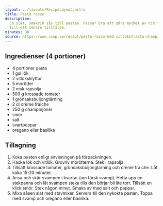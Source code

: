 ```yaml
---
layout: ../layouts/RecipeLayout.astro
title: Pasta rosso
description:
  En slät, smakrik sås till pastan. Passar bra att göra mycket av och frysa ner
  till ett senare tillfälle.
minutes: 30
source: https://www.coop.se/recept/pasta-rosso-med-vitloksfrasta-champinjoner/
---
```


## Ingredienser (4 portioner)

- 4 portioner pasta
- 1 gul lök
- 2 vitlöksklyftor
- 5 morötter
- 2 msk rapsolja
- 500 g krossade tomater
- 1 grönsaksbuljongtärning
- 2 dl crème fraiche
- 250 g champinjoner
- smör
- salt
- svartpeppar
- oregano eller basilika

## Tillagning

1. Koka pasten enligt anvisningen på förpackningen.
1. Hacka lök och vitlök. Grovriv morötterna. Stek i rapsolja.
1. Tillsätt krossade tomater, grönsaksbuljongtärning och crème fraiche. Låt koka
   15-20 minuter.
1. Ansa och skär svampen i kvartar (om färsk svamp). Hetta upp en stekpanna och
   låt svampen steka tills den börjar bli lite torr. Tillsätt en klick smör.
   Stek någon minut. Smaka av med salt och peppar.
1. Mixa såsen slät med stavmixer. Servera till den nykokta pastan. Toppa med
   svamp och oregano eller basilika.
